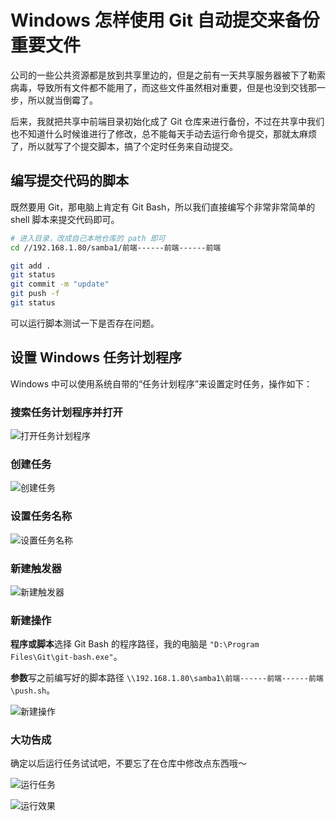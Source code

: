 # Windows 怎样使用 Git 自动提交来备份重要文件

公司的一些公共资源都是放到共享里边的，但是之前有一天共享服务器被下了勒索病毒，导致所有文件都不能用了，而这些文件虽然相对重要，但是也没到交钱那一步，所以就当倒霉了。

后来，我就把共享中前端目录初始化成了 Git 仓库来进行备份，不过在共享中我们也不知道什么时候谁进行了修改，总不能每天手动去运行命令提交，那就太麻烦了，所以就写了个提交脚本，搞了个定时任务来自动提交。


## 编写提交代码的脚本

既然要用 Git，那电脑上肯定有 Git Bash，所以我们直接编写个非常非常简单的 shell 脚本来提交代码即可。

``` bash
# 进入目录，改成自己本地仓库的 path 即可
cd //192.168.1.80/samba1/前端------前端------前端

git add .
git status
git commit -m "update"
git push -f
git status
```

可以运行脚本测试一下是否存在问题。

## 设置 Windows 任务计划程序

Windows 中可以使用系统自带的“任务计划程序”来设置定时任务，操作如下：


### 搜索任务计划程序并打开

![打开任务计划程序](./1.png)

### 创建任务

![创建任务](./2.png)

### 设置任务名称

![设置任务名称](./3.png)

### 新建触发器

![新建触发器](./4.png)

### 新建操作

**程序或脚本**选择 Git Bash 的程序路径，我的电脑是 `"D:\Program Files\Git\git-bash.exe"`。

**参数**写之前编写好的脚本路径 `\\192.168.1.80\samba1\前端------前端------前端\push.sh`。

![新建操作](./5.png)

### 大功告成

确定以后运行任务试试吧，不要忘了在仓库中修改点东西哦～

![运行任务](./6.png)

![运行效果](./run.gif)